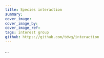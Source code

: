 ```yaml
---
title: Species interaction
summary: 
cover_image: 
cover_image_by: 
cover_image_ref: 
tags: interest group
github: https://github.com/tdwg/interaction
---
```


...
